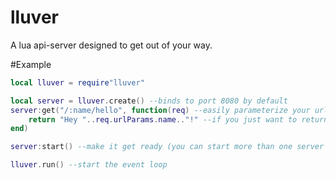 # lluver

A lua api-server designed to get out of your way. 

#Example

```lua
local lluver = require"lluver"

local server = lluver.create() --binds to port 8080 by default
server:get("/:name/hello", function(req) --easily parameterize your urls
	return "Hey "..req.urlParams.name.."!" --if you just want to return json or something, put it here!
end)

server:start() --make it get ready (you can start more than one server before calling run)

lluver.run() --start the event loop

```
